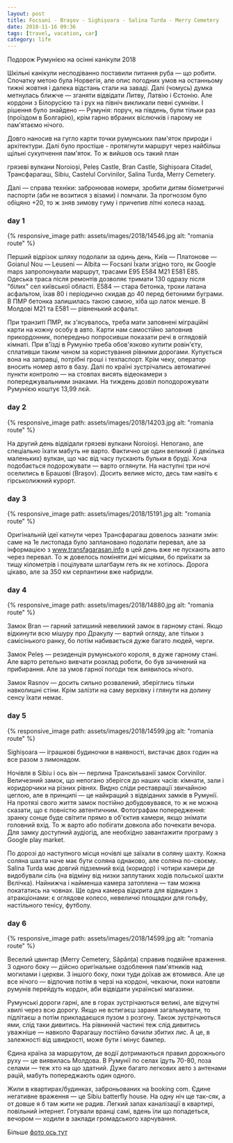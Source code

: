```yaml
---
layout: post
title: Focsani - Braşov - Sighișoara - Salina Turda - Merry Cemetery
date: 2018-11-16 09:36 
tags: [travel, vacation, car]
category: life
---
```

Подорож Румунією на осінні канікули 2018

Шкільні канікули несподіванно поставили питання руба — що робити.
Спочатку метою була Норвегія, але опис погодних умов на останньому тижні жовтня і далека відстань стали на заваді.
Далі (чомусь) думка метнулась ближче — зганяти відвідати Литву, Латвію і Єстонію. Але кордони з Білорусією та і рух на північ викликали певні сумніви.
І рішення було знайдено — Румунія: поруч, на південь, були тільки раз (проїздом в Болгарію), крім гарно вбраних віслючків і парому не пам'ятаємо нічого.

Довго наносив на гугло карти точки румунських пам'яток природи і архітектури. Далі було простіше - протягнути маршрут через найбільш щільні сукупчення пам'яток.
То ж вийшов ось такий план

грязеві вулкани Noroioși, Peleș Castle, Bran Castle, Sighișoara Citadel, Трансфарагаш, Sibiu, Castelul Corvinilor, Salina Turda, Merry Cemetery.

Далі — справа техніки: забронював номери, зробити дитям біометричні паспорти (аби не возитися з візами) і помчали.
За прогнозом було обіцяно +20, то ж зняв зимову гуму і причепив літні колеса назад.

### day 1

{% responsive_image path: assets/images/2018/14546.jpg alt: "romania route" %}

Перший відрізок шляху подолали за одинь день, Київ — Платонове — Goianul Nou — Leuseni — Albita — Focsani Їхали згідно того, як Google maps запропонували маршрут, трасами E95 E584 M21 E581 E85. Одеська траса після ремонтів дозволяє тримати 130 одразу після "білих" сел київської області. E584 — стара бетонка, трохи латана асфальтом, їхав 80 і періодично скидав до 40 перед бетоними буграми. В ПМР бетонка залишилась такою самою, хіба що латок менше. В Молдові M21 та E581 — рівненький асфальт.

При транзиті ПМР, як з'ясувалось, треба мати заповнені міграційні карти на кожну особу в авто. Карти нам самостійно заповнив прикордонник, попередньо попросивши показати речі в оглядовій кімнаті.
При в'їзді в Румунію треба обов'язково купити ровін'єту, сплативши таким чином за користування рівними дорогами. Купується вона на заправці, потрібні гроші і техпаспорт. Крім чеку, оператор вносить номер авто в базу. Далі по країні зустрічались автоматичні пункти контролю — на стовпах висять відеокамери з попереджувальними знаками. На тиждень дозвіл поподорожувати Румунією коштує 13,99 лєй.

### day 2

{% responsive_image path: assets/images/2018/14203.jpg alt: "romania route" %}

На другий день відвідали грязеві вулкани Noroioși. Непогано, але спеціально їхати мабуть не варто. Фактично це один великий (і декілька маленьких) вулкан, що час від часу пускають бульки в бруді. Хоча подобається подорожувати — варто оглянути.
На наступні три ночі оселились в Брашові (Braşov). Досить велике місто, десь там навіть є гірськолижний курорт.

### day 3
{% responsive_image path: assets/images/2018/15191.jpg alt: "romania route" %}

Оригінальній ідеї катнути через Трансфарагаш довелось зазнати змін: саме на 1е листопада було заплановано подолати перевал, але за інформацією з www.transfagarasan.info в цей день вже не пускають авто через перевал. То ж довелось поміняти дні місцями, бо приїхати за тищу кілометрів і поцілувати шлагбаум геть як не хотілось. Дорога цікаво, але за 350 км серпантини вже набридли.

### day 4
{% responsive_image path: assets/images/2018/14880.jpg alt: "romania route" %}

Замок Bran — гарний затишинй невеликий замок в гарному стані. Якщо відкинути всю мішуру про Дракулу — вартий огляду, але тільки з самісінького ранку, бо потім набивається дуже багато людей, черги.

Замок Peleș — резиденція румунського короля, в дуже гарному стані. Але варто ретельно вивчати розклад роботи, бо був зачинений на прибирання. Але за умов гарної погоди теж виявилось нічого.

Замок Rasnov — досить сильно розвалений, зберіглись тільки навколишні стіни. Крім залізти на саму верхівку і глянути на долину сенсу їхати немає.

### day 5
{% responsive_image path: assets/images/2018/14599.jpg alt: "romania route" %}

Sighișoara — іграшкові будиночки в наявності, вистачає двох годин на все разом з лимонадом.

Ночівля в Sibiu і ось він — перлина Трансильванії замок Corvinilor. Величезний замок, що непогано зберігся до наших часів: кімнати, зали і коридорчики на різних рівнях. Видно сліди реставрації звичайною цеглою, але в принципі — це найкращий з відвіданих замків в Румунії. На протязі свого життя замок постійно добудовувався, то ж не можна сказати, що є повністю автентичним. Фотографам попередження: зранку сонце буде світити прямо в об'єктив камери, якщо знімати головний вхід. То ж варто або побігати довкола або почекати вечора. Для замку доступний аудіогід, але необхідно завантажити програму з Google play market.

По дорозі до наступного місця ночівлі ще заїхали в соляну шахту. Кожна соляна шахта наче має бути соляна однаково, але соляна по-своєму. Salina Turda має довгий підземний вхід (коридор) і чотири камери де видобували сіль (на відміну від низки заплутаних ходів польської шахти Вєлічка). Найнижча і найменша камера затоплена — там можна покататись на човнах. Ще одна камера відкрита для відвидин з атракціонами: є оглядове колесо, невеличкі площадки для гольфу, настільного тенісу, футболу.

### day 6
{% responsive_image path: assets/images/2018/14599.jpg alt: "romania route" %}

Веселий цвинтар (Merry Cemetery, Săpânța) справив подвійне враження. З одного боку — дійсно оригінальне оздоблення пам'ятників над могилами і церкви. З іншого боку, поки туди доїхав аж втомився. Але це все нічого — відпочив потім в черзі на кордоні, чекаючи, поки натовпи румунів перейдуть кордон, аби відвідати українські магазини.

Румунські дороги гарні, але в горах зустрічаються великі, але відчутні хвилі через всю дорогу. Якщо не встигаєш зараня загальмувати, то підлітаєш а потім прикладаєшся пузом з розгону. Також зустрічаються ями, слід таки дивитись.
На рівнинній частині теж слід дивитись уважніше — навколо Фарагашу постійно бачили збитих лис. А це, в залежності від швидкості, може бути і мінус бампер.

Єдина країна за маршрутом, де водії дотримаються правил дорожнього руху — це виявилась Молдова. В Румунії по селах їдуть 70-80, поза селами — теж хто на що здатний. Дуже багато легкових авто з антенами рацій, мабуть попереджають один одного.

Жили в квартирах/будинках, заброньованих на booking com. Єдине негативне враження — це Sibiu batterfly house. На одну ніч ще так-сяк, а от довше я б там жити не радив. Легкий запах каналізації в квартирі, повільний інтернет.
Готували вранці самі, вдень їли що попадеться, вечором — ходили в заклади громадського харчування.


Більше [фото ось тут](https://photos.app.goo.gl/hCnG2rnpVUiaTuMJ7)
